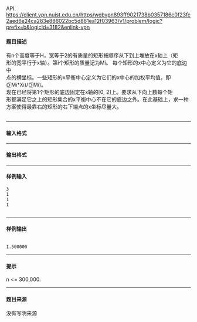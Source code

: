 API: https://client.vpn.nuist.edu.cn/https/webvpn893ff9021738b0357186c0f23fc2aed6e24ca283e886022bc5d861ea12f03963/v1/problem/logic?prefix=b&logicId=3182&enlink-vpn

#### 题目描述

有n个高度等于H，宽等于2的有质量的矩形按顺序从下到上堆放在x轴上（矩  
形的宽平行于x轴）。第i个矩形的质量记为Mi。 每个矩形的x中心定义为它的底边中  
点的横坐标。一些矩形的x平衡中心定义为它们的x中心的加权平均值，即(∑Mi\*Xi)/(∑Mi)。  
现在已经将第1个矩形的底边固定在x轴的\[0, 2\]上。要求从下向上数每个矩  
形都满足它之上的矩形集合的x平衡中心不在它的底边之外。在此基础上，求一种  
方案使得最靠右的矩形的右下端点的x坐标尽量大。    
 

---

#### 输入格式

---

#### 输出格式

---

#### 样例输入
```
3  
1 
1 
1 
 

```

---

#### 样例输出
```
 
1.500000 
```

---

#### 提示

n <= 300,000.   

---

#### 题目来源

没有写明来源
